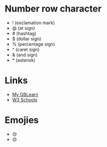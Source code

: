 # Number row character
* ! (exclamation mark)
* @ (at sign)
* \# (hashtag)
* $ (dollar sign)
* % (percentage sign)
* ^ (caret sign)
* & (and sign)
* \* (asterisk)
# Links
* [My GBLearn](https://my.gblearn.com/)
* [W3 Schools](https://w3chools.com/)
# Emojies
* 😒
* 😞
  
  
